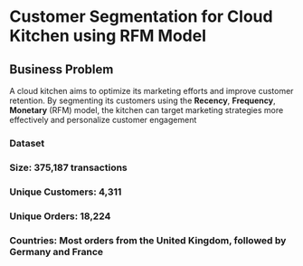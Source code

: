 # Customer Segmentation for Cloud Kitchen using RFM Model

## Business Problem

A cloud kitchen aims to optimize its marketing efforts and improve customer retention. By segmenting its customers using the **Recency**, **Frequency**, **Monetary** (RFM) model, the kitchen can target marketing strategies more effectively and personalize customer engagement

### Dataset
### Size: 375,187 transactions
### Unique Customers: 4,311
### Unique Orders: 18,224
### Countries: Most orders from the United Kingdom, followed by Germany and France
